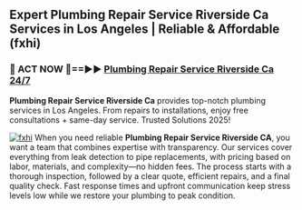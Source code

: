 ## Expert Plumbing Repair Service Riverside Ca Services in Los Angeles | Reliable & Affordable (fxhi)  

<h3>🚿 ACT NOW 🌟==►► <a href="https://tinyurl.com/2ne6vx2x" rel="nofollow">Plumbing Repair Service Riverside Ca 24/7</a></h3>

**Plumbing Repair Service Riverside Ca** provides top-notch plumbing services in Los Angeles. From repairs to installations, enjoy free consultations + same-day service. Trusted Solutions 2025!

[![fxhi](https://i.imgur.com/4PFF4AK.jpeg)](https://tinyurl.com/2ne6vx2x)
When you need reliable **Plumbing Repair Service Riverside CA**, you want a team that combines expertise with transparency. Our services cover everything from leak detection to pipe replacements, with pricing based on labor, materials, and complexity—no hidden fees. The process starts with a thorough inspection, followed by a clear quote, efficient repairs, and a final quality check. Fast response times and upfront communication keep stress levels low while we restore your plumbing to peak condition.